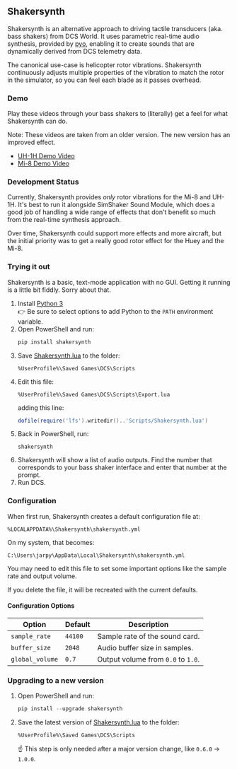 ## Shakersynth

Shakersynth is an alternative approach to driving tactile transducers (aka.
bass shakers) from DCS World. It uses parametric real-time audio synthesis,
provided by [pyo], enabling it to create sounds that are dynamically derived
from DCS telemetry data.

The canonical use-case is helicopter rotor vibrations. Shakersynth continuously
adjusts multiple properties of the vibration to match the rotor in the simulator,
so you can feel each blade as it passes overhead.

### Demo
Play these videos through your bass shakers to (literally) get a feel for what
Shakersynth can do.

Note: These videos are taken from an older version. The new version has an
improved effect.

  - [UH-1H Demo Video](https://youtu.be/CfWt1DQw7VE)
  - [Mi-8 Demo Video](https://youtu.be/9qU_9t4jrcw)

### Development Status

Currently, Shakersynth provides _only_ rotor vibrations for the Mi-8 and
UH-1H. It's best to run it alongside SimShaker Sound Module, which does a good
job of handling a wide range of effects that don't benefit so much from the
real-time synthesis approach.

Over time, Shakersynth could support more effects and more aircraft, but the
initial priority was to get a really good rotor effect for the Huey and the
Mi-8.

### Trying it out

Shakersynth is a basic, text-mode application with no GUI. Getting it running
is a little bit fiddly. Sorry about that.

1. Install [Python 3]<br>
   :point_right: Be sure to select options to add Python to the `PATH` environment variable.
2. Open PowerShell and run:
   ```powershell
   pip install shakersynth
   ```
3. Save [Shakersynth.lua] to the folder:
   ```
   %UserProfile%\Saved Games\DCS\Scripts
   ```
4. Edit this file:
   ```
   %UserProfile%\Saved Games\DCS\Scripts\Export.lua
   ```
   adding this line:
   ```lua
   dofile(require('lfs').writedir()..'Scripts/Shakersynth.lua')
   ```
5. Back in PowerShell, run:
   ```
   shakersynth
   ```
6. Shakersynth will show a list of audio outputs. Find the number that
   corresponds to your bass shaker interface and enter that number at the
   prompt.
7. Run DCS.

### Configuration
When first run, Shakersynth creates a default configuration file at:
```
%LOCALAPPDATA%\Shakersynth\shakersynth.yml
```

On my system, that becomes:
```
C:\Users\jarpy\AppData\Local\Shakersynth\shakersynth.yml
```

You may need to edit this file to set some important options like the
sample rate and output volume.

If you delete the file, it will be recreated with the current defaults.

#### Configuration Options
| Option          | Default  | Description                         |
| --------------- | -------- | ----------------------------------- |
| `sample_rate`   | `44100`  | Sample rate of the sound card.      |
| `buffer_size`   | `2048`   | Audio buffer size in samples.       |
| `global_volume` | `0.7`    | Output volume from `0.0` to `1.0`.  |

### Upgrading to a new version
1. Open PowerShell and run:
   ```powershell
   pip install --upgrade shakersynth
   ```
2. Save the latest version of [Shakersynth.lua] to the folder:
   ```
   %UserProfile%\Saved Games\DCS\Scripts
   ```
   :point_up: This step is only needed after a major version change, like
   `0.6.0` -> `1.0.0`.

[pyo]: https://pypi.org/project/pyo/
[Python 3]: https://www.python.org/downloads/windows/
[Shakersynth.lua]: https://raw.githubusercontent.com/jarpy/shakersynth/main/Shakersynth.lua

